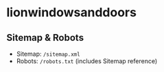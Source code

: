 # lionwindowsanddoors

## Sitemap & Robots
- Sitemap: `/sitemap.xml`
- Robots: `/robots.txt` (includes Sitemap reference)
